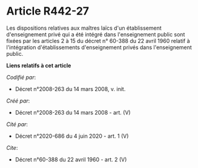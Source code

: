 # Article R442-27

Les dispositions relatives aux maîtres laïcs d'un établissement d'enseignement privé qui a été intégré dans l'enseignement
public sont fixées par les articles 2 à 15 du décret n° 60-388 du 22 avril 1960 relatif à l'intégration d'établissements
d'enseignement privés dans l'enseignement public.

**Liens relatifs à cet article**

_Codifié par_:

  - Décret n°2008-263 du 14 mars 2008, v. init.

_Créé par_:

  - Décret n°2008-263 du 14 mars 2008 - art. (V)

_Cité par_:

  - Décret n°2020-686 du 4 juin 2020 - art. 1 (V)

_Cite_:

  - Décret n°60-388 du 22 avril 1960 - art. 2 (V)
